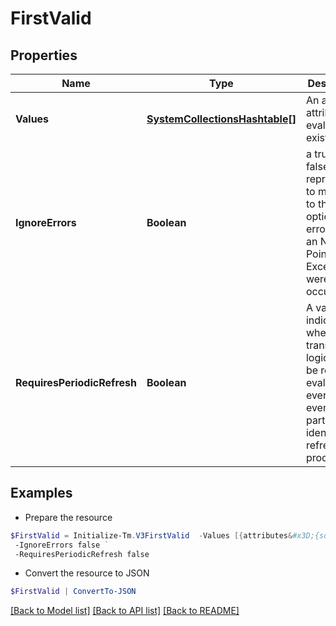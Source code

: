 # FirstValid
## Properties

Name | Type | Description | Notes
------------ | ------------- | ------------- | -------------
**Values** | [**SystemCollectionsHashtable[]**](SystemCollectionsHashtable.md) | An array of attributes to evaluate for existence. | 
**IgnoreErrors** | **Boolean** | a true or false value representing to move on to the next option if an error (like an Null Pointer Exception) were to occur. | [optional] [default to $false]
**RequiresPeriodicRefresh** | **Boolean** | A value that indicates whether the transform logic should be re-evaluated every evening as part of the identity refresh process | [optional] [default to $false]

## Examples

- Prepare the resource
```powershell
$FirstValid = Initialize-Tm.V3FirstValid  -Values [{attributes&#x3D;{sourceName&#x3D;Active Directory, attributeName&#x3D;sAMAccountName}, type&#x3D;accountAttribute}, {attributes&#x3D;{sourceName&#x3D;Okta, attributeName&#x3D;login}, type&#x3D;accountAttribute}, {attributes&#x3D;{sourceName&#x3D;HR Source, attributeName&#x3D;employeeID}, type&#x3D;accountAttribute}] `
 -IgnoreErrors false `
 -RequiresPeriodicRefresh false
```

- Convert the resource to JSON
```powershell
$FirstValid | ConvertTo-JSON
```

[[Back to Model list]](../README.md#documentation-for-models) [[Back to API list]](../README.md#documentation-for-api-endpoints) [[Back to README]](../README.md)

